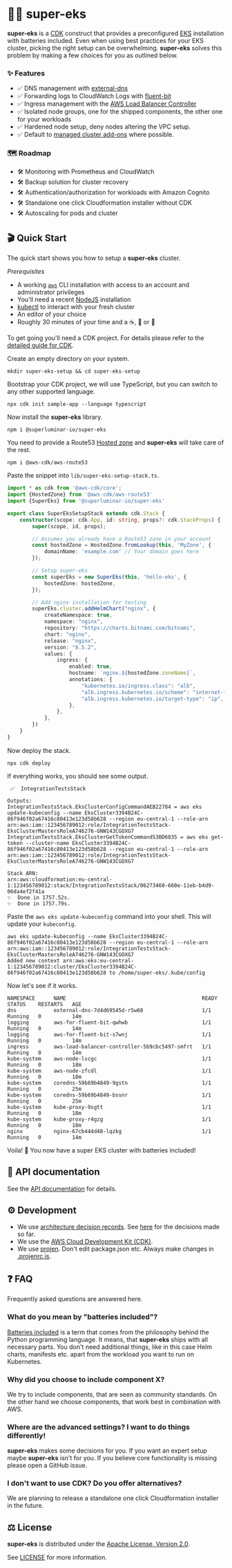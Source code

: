 # :superhero_woman:	super-eks

__super-eks__ is a [CDK]((github.com/aws-cdk/cdk)) construct that provides a preconfigured [EKS](https://aws.amazon.com/eks/) installation with batteries included.
Even when using best practices for your EKS cluster, picking the right setup can be overwhelming. 
__super-eks__ solves this problem by making a few choices for you as outlined below.

### :sparkles: Features

- :white_check_mark: DNS management with [external-dns](https://github.com/kubernetes-sigs/external-dns)
- :white_check_mark: Forwarding logs to CloudWatch Logs with [fluent-bit](https://github.com/aws/aws-for-fluent-bit)
- :white_check_mark: Ingress management with the [AWS Load Balancer Controller](https://github.com/kubernetes-sigs/aws-load-balancer-controller)
- :white_check_mark: Isolated node groups, one for the shipped components, the other one for your workloads
- :white_check_mark: Hardened node setup, deny nodes altering the VPC setup.
- :white_check_mark: Default to [managed cluster add-ons](https://docs.aws.amazon.com/eks/latest/userguide/update-cluster.html#update-cluster-add-ons) where possible. 

### :world_map:	Roadmap

- :hammer_and_wrench: Monitoring with Prometheus and CloudWatch
- :hammer_and_wrench: Backup solution for cluster recovery
- :hammer_and_wrench: Authentication/authorization for workloads with Amazon Cognito
- :hammer_and_wrench: Standalone one click Cloudformation installer without CDK
- :hammer_and_wrench: Autoscaling for pods and cluster

## :clapper: Quick Start

The quick start shows you how to setup a __super-eks__ cluster.

*Prerequisites*

- A working [`aws`](https://aws.amazon.com/cli/) CLI installation with access to an account and administrator privileges
- You'll need a recent [NodeJS](https://nodejs.org) installation
- [kubectl](https://kubernetes.io/docs/tasks/tools/install-kubectl/) to interact with your fresh cluster
- An editor of your choice
- Roughly 30 minutes of your time and a :coffee:, :tea: or :beverage_box:


To get going you'll need a CDK project. For details please refer to the [detailed guide for CDK](https://docs.aws.amazon.com/cdk/latest/guide/hello_world.html).

Create an empty directory on your system.

```
mkdir super-eks-setup && cd super-eks-setup 
```

Bootstrap your CDK project, we will use TypeScript, but you can switch to any other supported language.

```
npx cdk init sample-app --language typescript
```

Now install the __super-eks__ library.

```
npm i @superluminar-io/super-eks
```

You need to provide a Route53 [Hosted zone](https://docs.aws.amazon.com/cdk/api/latest/docs/@aws-cdk_aws-route53.HostedZone.html) and __super-eks__ will take care of the rest.

```
npm i @aws-cdk/aws-route53
```

Paste the snippet into `lib/super-eks-setup-stack.ts`.

```typescript
import * as cdk from '@aws-cdk/core';
import {HostedZone} from '@aws-cdk/aws-route53'
import {SuperEks} from '@superluminar-io/super-eks'

export class SuperEksSetupStack extends cdk.Stack {
    constructor(scope: cdk.App, id: string, props?: cdk.StackProps) {
        super(scope, id, props);

        // Assumes you already have a Route53 zone in your account
        const hostedZone = HostedZone.fromLookup(this, 'MyZone', {
            domainName: 'example.com' // Your domain goes here
        });

        // Setup super-eks
        const superEks = new SuperEks(this, 'hello-eks', {
            hostedZone: hostedZone,
        });

        // Add nginx installation for testing
        superEks.cluster.addHelmChart("nginx", {
            createNamespace: true,
            namespace: "nginx",
            repository: "https://charts.bitnami.com/bitnami",
            chart: "nginx",
            release: "nginx",
            version: "8.5.2",
            values: {
                ingress: {
                    enabled: true,
                    hostname: `nginx.${hostedZone.zoneName}`,
                    annotations: {
                        "kubernetes.io/ingress.class": "alb",
                        "alb.ingress.kubernetes.io/scheme": "internet-facing",
                        "alb.ingress.kubernetes.io/target-type": "ip",
                    },
                },
            },
        })
    }
}
```

Now deploy the stack.

```
npx cdk deploy
```

If everything works, you should see some output.

```
 ✅  IntegrationTestsStack

Outputs:
IntegrationTestsStack.EksClusterConfigCommandAEB22784 = aws eks update-kubeconfig --name EksCluster3394B24C-86f946f02a67416c80413e123d58b628 --region eu-central-1 --role-arn arn:aws:iam::123456789012:role/IntegrationTestsStack-EksClusterMastersRoleA746276-GNW143CGOXG7
IntegrationTestsStack.EksClusterGetTokenCommand53BD6035 = aws eks get-token --cluster-name EksCluster3394B24C-86f946f02a67416c80413e123d58b628 --region eu-central-1 --role-arn arn:aws:iam::123456789012:role/IntegrationTestsStack-EksClusterMastersRoleA746276-GNW143CGOXG7

Stack ARN:
arn:aws:cloudformation:eu-central-1:123456789012:stack/IntegrationTestsStack/06273460-660e-11eb-b4d9-06da4ef2f41a
✨  Done in 1757.52s.
✨  Done in 1757.79s.
```

Paste the `aws eks update-kubeconfig` command into your shell. This will update your `kubeconfig`.

```
aws eks update-kubeconfig --name EksCluster3394B24C-86f946f02a67416c80413e123d58b628 --region eu-central-1 --role-arn arn:aws:iam::123456789012:role/IntegrationTestsStack-EksClusterMastersRoleA746276-GNW143CGOXG7
Added new context arn:aws:eks:eu-central-1:123456789012:cluster/EksCluster3394B24C-86f946f02a67416c80413e123d58b628 to /home/super-eks/.kube/config
```

Now let's see if it works.

```
NAMESPACE      NAME                                            READY   STATUS    RESTARTS   AGE
dns            external-dns-7d4d69545d-r5w68                   1/1     Running   0          14m
logging        aws-for-fluent-bit-qwhwb                        1/1     Running   0          14m
logging        aws-for-fluent-bit-s7wnj                        1/1     Running   0          14m
ingress        aws-load-balancer-controller-5b9cbc5497-smfrt   1/1     Running   0          14m
kube-system    aws-node-lscgc                                  1/1     Running   0          18m
kube-system    aws-node-zfcdl                                  1/1     Running   0          18m
kube-system    coredns-59b69b4849-9gstn                        1/1     Running   0          25m
kube-system    coredns-59b69b4849-bssnr                        1/1     Running   0          25m
kube-system    kube-proxy-9sgtt                                1/1     Running   0          18m
kube-system    kube-proxy-r4gzg                                1/1     Running   0          18m
nginx          nginx-67cb444d48-lqzkg                          1/1     Running   0          14m
```

Voila! :tada: You now have a super EKS cluster with batteries included!

## :open_book: API documentation

See the [API documentation](./API.md) for details.

## :gear: Development

- We use [architecture decision records](https://github.com/joelparkerhenderson/architecture_decision_record/blob/master/adr_template_by_michael_nygard.md). See [here](docs/decisions) for the decisions made so far.
- We use the [AWS Cloud Development Kit (CDK)](github.com/aws-cdk/cdk).
- We use [projen](https://github.com/projen/projen/blob/main/API.md#projen-awscdkconstructlibrary). Don't edit package.json etc. Always make changes in [.projenrc.js](./.projenrc.js).

## :question: FAQ

Frequently asked questions are answered here.

### What do you mean by "batteries included"?

[Batteries included](https://www.python.org/dev/peps/pep-0206/#batteries-included-philosophy) is a term that comes from the philosophy behind the Python programming language.
It means, that __super-eks__ ships with all necessary parts. You don't need additional things, like in this case Helm charts, manifests etc. apart from the workload you want to run on Kubernetes.

### Why did you choose to include component X?

We try to include components, that are seen as community standards. On the other hand we choose components,
that work best in combination with AWS.

### Where are the advanced settings? I want to do things differently!

__super-eks__ makes some decisions for you. If you want an expert setup maybe __super-eks__ isn't for you.
If you believe core functionality is missing please open a GitHub issue.

### I don't want to use CDK? Do you offer alternatives?

We are planning to release a standalone one click Cloudformation installer in the future.

## :balance_scale: License

**super-eks** is distributed under the [Apache License, Version 2.0](https://www.apache.org/licenses/LICENSE-2.0).

See [LICENSE](./LICENSE) for more information.
